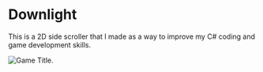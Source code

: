 # Downlight
This is a 2D side scroller that I made as a way to improve my C# coding and game development skills. 

![Game Title.](Desktop/Guitar/Downlight_Title.png)